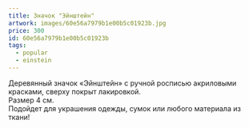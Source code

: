 ```yaml
---
title: Значок "Эйнштейн"
artwork: images/60e56a7979b1e00b5c01923b.jpg
price: 300
id: 60e56a7979b1e00b5c01923b
tags:
  - popular
  - einstein
---
```


Деревянный значок «Эйнштейн» с ручной росписью акриловыми красками, сверху покрыт лакировкой.\
Размер 4 см.\
Подойдет для украшения одежды, сумок или любого материала из ткани!
